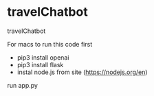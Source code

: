 # travelChatbot
travelChatbot



For macs to run this code first

- pip3 install openai
- pip3 install flask
- instal node.js from site (https://nodejs.org/en)

run app.py
